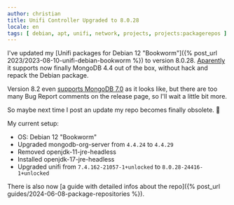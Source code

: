 ```yaml
---
author: christian
title: Unifi Controller Upgraded to 8.0.28
locale: en
tags: [ debian, apt, unifi, network, projects, projects:packagerepos ]
---
```


I've updated my [Unifi packages for Debian 12 "Bookworm"]({% post_url 2023/2023-08-10-unifi-debian-bookworm %})
to version 8.0.28. [Aparently][apa1] it supports now finally MongoDB 4.4 out of the box, without hack and repack
the Debian package.

Version 8.2 even [supports MongoDB 7.0][apa2] as it looks like, but there are too many Bug Report
comments on the release page, so I'll wait a little bit more.

So maybe next time I post an update my repo becomes finally obsolete. 🚀

[apa1]: https://community.ui.com/releases/UniFi-Network-Application-8-0-28/f7492865-778d-4539-aaf8-3fb09c4279b0
[apa2]: https://community.ui.com/releases/UniFi-Network-Application-8-2-93/fce86dc6-897a-4944-9c53-1eec7e37e738

My current setup:

- OS: Debian 12 "Bookworm"
- Upgraded mongodb-org-server from `4.4.24` to `4.4.29`
- Removed openjdk-11-jre-headless
- Installed openjdk-17-jre-headless
- Upgraded unifi from `7.4.162-21057-1+unlocked` to `8.0.28-24416-1+unlocked`

There is also now [a guide with detailed infos about the repo]({% post_url guides/2024-06-08-package-repositories %}).
